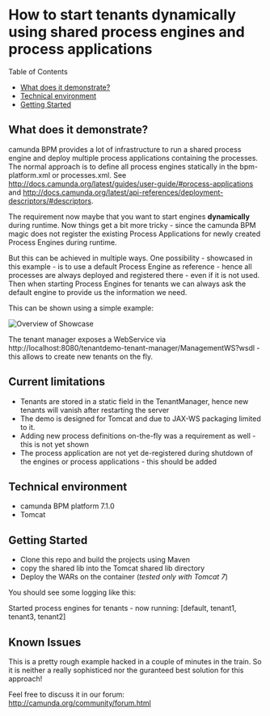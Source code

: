 # How to start tenants dynamically using shared process engines and process applications

Table of Contents

- [What does it demonstrate?](#what-does-it-demonstrate)
- [Technical environment](#technical-environment)
- [Getting Started](#getting-started)
	
	
## What does it demonstrate?

camunda BPM provides a lot of infrastructure to run a shared process engine and deploy multiple process applications containing the processes. The normal approach is to define all process engines statically in the bpm-platform.xml or processes.xml. See http://docs.camunda.org/latest/guides/user-guide/#process-applications and http://docs.camunda.org/latest/api-references/deployment-descriptors/#descriptors.

The requirement now maybe that you want to start engines **dynamically** during runtime. Now things get a bit more tricky - since the camunda BPM magic does not register the existing Process Applications for newly created Process Engines during runtime.

But this can be achieved in multiple ways. One possibility - showcased in this example - is to use a default Process Engine as reference - hence all processes are always deployed and registered there - even if it is not used. Then when starting Process Engines for tenants we can always ask the default engine to provide us the information we need.

This can be shown using a simple example:

![Overview of Showcase][1]

[1]: https://raw.github.com/camunda/camunda-consulting/master/snippets/dynamic-multi-tenancy/tenant.png

The tenant manager exposes a WebService via http://localhost:8080/tenantdemo-tenant-manager/ManagementWS?wsdl - this allows to create new tenants on the fly.

## Current limitations
- Tenants are stored in a static field in the TenantManager, hence new tenants will vanish after restarting the server
- The demo is designed for Tomcat and due to JAX-WS packaging limited to it.
- Adding new process definitions on-the-fly was a requirement as well - this is not yet shown
- The process application are not yet de-registered during shutdown of the engines or process applications - this should be added


## Technical environment
- camunda BPM platform 7.1.0
- Tomcat


## Getting Started

* Clone this repo and build the projects using Maven
* copy the shared lib into the Tomcat shared lib directory
* Deploy the  WARs on the container (*tested only with Tomcat 7*)

You should see some logging like this:

 Started process engines for tenants - now running:
 [default, tenant1, tenant3, tenant2]


## Known Issues

This is a pretty rough example hacked in a couple of minutes in the train. So it is neither a really sophisticed nor the guranteed best solution for this approach! 

Feel free to discuss it in our forum: http://camunda.org/community/forum.html
